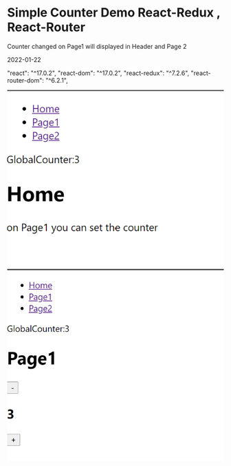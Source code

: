 # Simple Counter Demo React-Redux , React-Router  

Counter changed on Page1 will displayed in Header and Page 2

2022-01-22

"react": "^17.0.2",
"react-dom": "^17.0.2",
"react-redux": "^7.2.6",
"react-router-dom": "^6.2.1",

![Image Screenshot](img/p1.png)
![Image Screenshot](img/p2.png)
